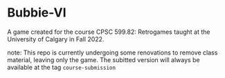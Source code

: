 # Bubbie-VI
A game created for the course CPSC 599.82: Retrogames taught at the University of Calgary in Fall 2022.

note: This repo is currently undergoing some renovations to remove class material, leaving only the game. The subitted version will always be available at the tag `course-submission`
